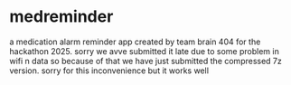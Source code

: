 # medreminder
a medication alarm reminder app created by team brain 404 for the hackathon 2025. sorry we avve submitted it late due to some problem in wifi n data so because of that we have just submitted the compressed 7z version. sorry for this inconvenience but it works well

